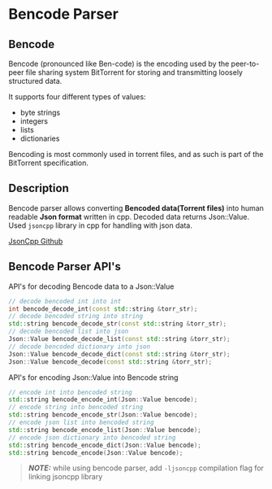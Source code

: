 # Bencode Parser

## Bencode
Bencode (pronounced like Ben-code) is the encoding used by the peer-to-peer file sharing system 
BitTorrent for storing and transmitting loosely structured data.

It supports four different types of values:  
* byte strings
* integers
* lists
* dictionaries

Bencoding is most commonly used in torrent files, and as such is part of the BitTorrent specification.

## Description

Bencode parser allows converting **Bencoded data(Torrent files)** into human readable **Json format** written in cpp.
Decoded data returns Json::Value. Used `jsoncpp` library in cpp for handling with json data.

[JsonCpp Github](https://github.com/open-source-parsers/jsoncpp)

## Bencode Parser API's

API's for decoding Bencode data to a Json::Value
```cpp
// decode bencoded int into int
int bencode_decode_int(const std::string &torr_str);
// decode bencoded string into string
std::string bencode_decode_str(const std::string &torr_str);
// decode bencoded list into json
Json::Value bencode_decode_list(const std::string &torr_str);
// decode bencoded dictionary into json
Json::Value bencode_decode_dict(const std::string &torr_str);
Json::Value bencode_decode(const std::string &torr_str);
```

API's for encoding Json::Value into Bencode string
```cpp
// encode int into bencoded string
std::string bencode_encode_int(Json::Value bencode);
// encode string into bencoded string
std::string bencode_encode_str(Json::Value bencode);
// encode json list into bencoded string
std::string bencode_encode_list(Json::Value bencode);
// encode json dictionary into bencoded string
std::string bencode_encode_dict(Json::Value bencode);
std::string bencode_encode(Json::Value bencode);
```


>**_NOTE:_** while using bencode parser, add `-ljsoncpp` compilation flag for linking jsoncpp library
